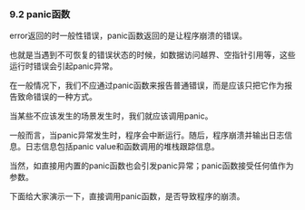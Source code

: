 ### 9.2 panic函数

error返回的时一般性错误，panic函数返回的是让程序崩溃的错误。

也就是当遇到不可恢复的错误状态的时候，如数据访问越界、空指针引用等，这些运行时错误会引起panic异常。

在一般情况下，我们不应通过panic函数来报告普通错误，而是应该只把它作为报告致命错误的一种方式。

当某些不应该发生的场景发生时，我们就应该调用panic。

一般而言，当panic异常发生时，程序会中断运行。随后，程序崩溃并输出日志信息。日志信息包括panic value和函数调用的堆栈跟踪信息。

当然，如直接用内置的panic函数也会引发panic异常；panic函数接受任何值作为参数。

下面给大家演示一下，直接调用panic函数，是否导致程序的崩溃。

```go

```




